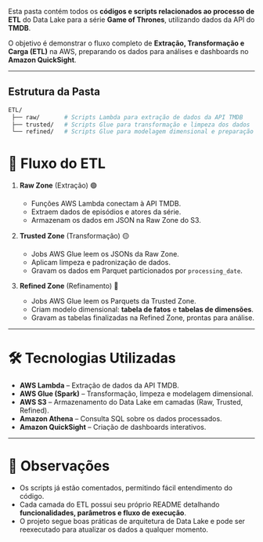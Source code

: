 Esta pasta contém todos os **códigos e scripts relacionados ao processo de ETL** do Data Lake para a série **Game of Thrones**, utilizando dados da API do **TMDB**.  

O objetivo é demonstrar o fluxo completo de **Extração, Transformação e Carga (ETL)** na AWS, preparando os dados para análises e dashboards no **Amazon QuickSight**.

---

## Estrutura da Pasta

```bash
ETL/
 ├── raw/       # Scripts Lambda para extração de dados da API TMDB
 ├── trusted/   # Scripts Glue para transformação e limpeza dos dados
 └── refined/   # Scripts Glue para modelagem dimensional e preparação para 
```

# 🚀 Fluxo do ETL

1. **Raw Zone** (Extração) 🟢  
   - Funções AWS Lambda conectam à API TMDB.  
   - Extraem dados de episódios e atores da série.  
   - Armazenam os dados em JSON na Raw Zone do S3.

2. **Trusted Zone** (Transformação) 🟡  
   - Jobs AWS Glue leem os JSONs da Raw Zone.  
   - Aplicam limpeza e padronização de dados.  
   - Gravam os dados em Parquet particionados por `processing_date`.

3. **Refined Zone** (Refinamento) 🔵  
   - Jobs AWS Glue leem os Parquets da Trusted Zone.  
   - Criam modelo dimensional: **tabela de fatos** e **tabelas de dimensões**.  
   - Gravam as tabelas finalizadas na Refined Zone, prontas para análise.

---

# 🛠 Tecnologias Utilizadas

- **AWS Lambda** – Extração de dados da API TMDB.  
- **AWS Glue (Spark)** – Transformação, limpeza e modelagem dimensional.  
- **AWS S3** – Armazenamento do Data Lake em camadas (Raw, Trusted, Refined).  
- **Amazon Athena** – Consulta SQL sobre os dados processados.  
- **Amazon QuickSight** – Criação de dashboards interativos.

---

# 📝 Observações

- Os scripts já estão comentados, permitindo fácil entendimento do código.  
- Cada camada do ETL possui seu próprio README detalhando **funcionalidades, parâmetros e fluxo de execução**.  
- O projeto segue boas práticas de arquitetura de Data Lake e pode ser reexecutado para atualizar os dados a qualquer momento.
